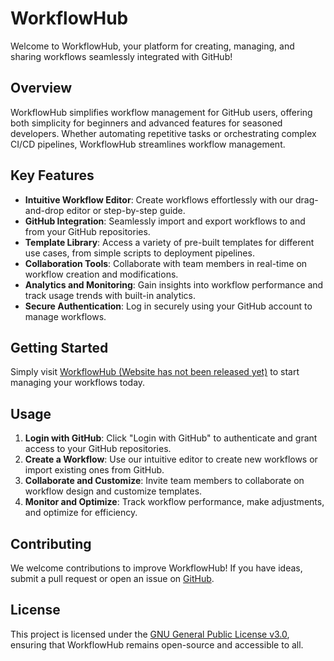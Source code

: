 
# WorkflowHub

Welcome to WorkflowHub, your platform for creating, managing, and sharing workflows seamlessly integrated with GitHub!

## Overview

WorkflowHub simplifies workflow management for GitHub users, offering both simplicity for beginners and advanced features for seasoned developers. Whether automating repetitive tasks or orchestrating complex CI/CD pipelines, WorkflowHub streamlines workflow management.

## Key Features

- **Intuitive Workflow Editor**: Create workflows effortlessly with our drag-and-drop editor or step-by-step guide.
- **GitHub Integration**: Seamlessly import and export workflows to and from your GitHub repositories.
- **Template Library**: Access a variety of pre-built templates for different use cases, from simple scripts to deployment pipelines.
- **Collaboration Tools**: Collaborate with team members in real-time on workflow creation and modifications.
- **Analytics and Monitoring**: Gain insights into workflow performance and track usage trends with built-in analytics.
- **Secure Authentication**: Log in securely using your GitHub account to manage workflows.

## Getting Started

Simply visit [WorkflowHub (Website has not been released yet)]() to start managing your workflows today.

## Usage

1. **Login with GitHub**: Click "Login with GitHub" to authenticate and grant access to your GitHub repositories.
2. **Create a Workflow**: Use our intuitive editor to create new workflows or import existing ones from GitHub.
3. **Collaborate and Customize**: Invite team members to collaborate on workflow design and customize templates.
4. **Monitor and Optimize**: Track workflow performance, make adjustments, and optimize for efficiency.

## Contributing

We welcome contributions to improve WorkflowHub! If you have ideas, submit a pull request or open an issue on [GitHub](https://github.com/Ulladay-Hub/WorkflowHub/issues).

## License

This project is licensed under the [GNU General Public License v3.0](LICENSE), ensuring that WorkflowHub remains open-source and accessible to all.

